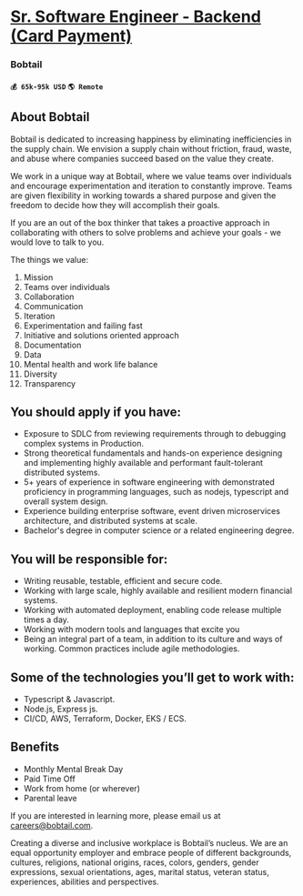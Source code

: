 # [Sr. Software Engineer - Backend (Card Payment)](https://www.remotewlb.com/apply/sr-software-engineer-backend-card-payment)  
### Bobtail  
#### `💰 65k-95k USD` `🌎 Remote`  

## About Bobtail

Bobtail is dedicated to increasing happiness by eliminating inefficiencies in the supply chain. We envision a supply chain without friction, fraud, waste, and abuse where companies succeed based on the value they create.

We work in a unique way at Bobtail, where we value teams over individuals and encourage experimentation and iteration to constantly improve. Teams are given flexibility in working towards a shared purpose and given the freedom to decide how they will accomplish their goals.

If you are an out of the box thinker that takes a proactive approach in collaborating with others to solve problems and achieve your goals - we would love to talk to you.

The things we value:

  1. Mission
  2. Teams over individuals
  3. Collaboration
  4. Communication
  5. Iteration
  6. Experimentation and failing fast
  7. Initiative and solutions oriented approach
  8. Documentation
  9. Data
  10. Mental health and work life balance
  11. Diversity
  12. Transparency  
  

## You should apply if you have:

  * Exposure to SDLC from reviewing requirements through to debugging complex systems in Production.
  * Strong theoretical fundamentals and hands-on experience designing and implementing highly available and performant fault-tolerant distributed systems.
  * 5+ years of experience in software engineering with demonstrated proficiency in programming languages, such as nodejs, typescript and overall system design.
  * Experience building enterprise software, event driven microservices architecture, and distributed systems at scale.
  * Bachelor's degree in computer science or a related engineering degree.

## You will be responsible for:

  * Writing reusable, testable, efficient and secure code.
  * Working with large scale, highly available and resilient modern financial systems.
  * Working with automated deployment, enabling code release multiple times a day.
  * Working with modern tools and languages that excite you
  * Being an integral part of a team, in addition to its culture and ways of working. Common practices include agile methodologies.

## Some of the technologies you’ll get to work with:

  * Typescript & Javascript.
  * Node.js, Express js.
  * CI/CD, AWS, Terraform, Docker, EKS / ECS.

## Benefits

  * Monthly Mental Break Day
  * Paid Time Off
  * Work from home (or wherever)
  * Parental leave

If you are interested in learning more, please email us at careers@bobtail.com.

  
Creating a diverse and inclusive workplace is Bobtail’s nucleus. We are an equal opportunity employer and embrace people of different backgrounds, cultures, religions, national origins, races, colors, genders, gender expressions, sexual orientations, ages, marital status, veteran status, experiences, abilities and perspectives.  
  

